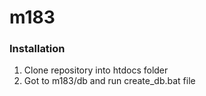 # m183
### Installation

1. Clone repository into htdocs folder
2. Got to m183/db and run create_db.bat file
